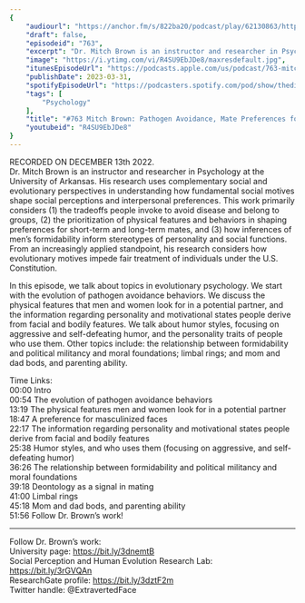 ```yaml
---
{
	"audiourl": "https://anchor.fm/s/822ba20/podcast/play/62130863/https%3A%2F%2Fd3ctxlq1ktw2nl.cloudfront.net%2Fstaging%2F2022-11-13%2Ff7f0b8f4-903c-dd4c-73ec-65761541b7bd.m4a",
	"draft": false,
	"episodeid": "763",
	"excerpt": "Dr. Mitch Brown is an instructor and researcher in Psychology at the University of Arkansas. His research uses complementary social and evolutionary perspectives in understanding how fundamental social motives shape social perceptions and interpersonal preferences. This work primarily considers (1) the tradeoffs people invoke to avoid disease and belong to groups, (2) the prioritization of physical features and behaviors in shaping preferences for short-term and long-term mates, and (3) how inferences of men’s formidability inform stereotypes of personality and social functions. From an increasingly applied standpoint, his research considers how evolutionary motives impede fair treatment of individuals under the U.S. Constitution.",
	"image": "https://i.ytimg.com/vi/R4SU9EbJDe8/maxresdefault.jpg",
	"itunesEpisodeUrl": "https://podcasts.apple.com/us/podcast/763-mitch-brown-pathogen-avoidance-mate-preferences/id1451347236?i=1000606798990&uo=4",
	"publishDate": 2023-03-31,
	"spotifyEpisodeUrl": "https://podcasters.spotify.com/pod/show/thedissenter/episodes/763-Mitch-Brown-Pathogen-Avoidance--Mate-Preferences-for-Facial-Features--and-Humor-e1s6j7f",
	"tags": [
		"Psychology"
	],
	"title": "#763 Mitch Brown: Pathogen Avoidance, Mate Preferences for Facial Features, and Humor",
	"youtubeid": "R4SU9EbJDe8"
}
---
```

RECORDED ON DECEMBER 13th 2022.  
Dr. Mitch Brown is an instructor and researcher in Psychology at the University of Arkansas. His research uses complementary social and evolutionary perspectives in understanding how fundamental social motives shape social perceptions and interpersonal preferences. This work primarily considers (1) the tradeoffs people invoke to avoid disease and belong to groups, (2) the prioritization of physical features and behaviors in shaping preferences for short-term and long-term mates, and (3) how inferences of men’s formidability inform stereotypes of personality and social functions. From an increasingly applied standpoint, his research considers how evolutionary motives impede fair treatment of individuals under the U.S. Constitution.

In this episode, we talk about topics in evolutionary psychology. We start with the evolution of pathogen avoidance behaviors. We discuss the physical features that men and women look for in a potential partner, and the information regarding personality and motivational states people derive from facial and bodily features. We talk about humor styles, focusing on aggressive and self-defeating humor, and the personality traits of people who use them. Other topics include: the relationship between formidability and political militancy and moral foundations; limbal rings; and mom and dad bods, and parenting ability.

Time Links:  
<time>00:00</time> Intro  
<time>00:54</time> The evolution of pathogen avoidance behaviors  
<time>13:19</time> The physical features men and women look for in a potential partner  
<time>18:47</time> A preference for masculinized faces  
<time>22:17</time> The information regarding personality and motivational states people derive from facial and bodily features  
<time>25:38</time> Humor styles, and who uses them (focusing on aggressive, and self-defeating humor)  
<time>36:26</time> The relationship between formidability and political militancy and moral foundations  
<time>39:18</time> Deontology as a signal in mating  
<time>41:00</time> Limbal rings  
<time>45:18</time> Mom and dad bods, and parenting ability  
<time>51:56</time> Follow Dr. Brown’s work!

---

Follow Dr. Brown’s work:  
University page: https://bit.ly/3dnemtB  
Social Perception and Human Evolution Research Lab: https://bit.ly/3rGVQAn  
ResearchGate profile: https://bit.ly/3dztF2m  
Twitter handle: @ExtravertedFace

